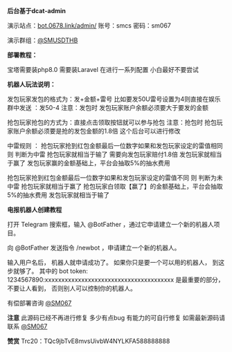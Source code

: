 **后台基于dcat-admin**

演示站点：[bot.0678.link/admin/]([url](https://bot.0678.link/admin/)) 账号：smcs 密码：sm067          

演示群组：[@SMUSDTHB](https://t.me/SMUSDTHB)

**部署教程：**

宝塔需要装php8.0
需要装Laravel
在进行一系列配置
小白最好不要尝试 

**机器人玩法说明：**

发包玩家发包的格式为：发+金额+雷号 比如要发50U雷号设置为4则直接在娱乐群中发送 ：发50-4 注意：发包时 发包玩家账户余额必须要大于要发的金额

抢包玩家抢包的方式为：直接点击领取按钮就可以参与抢包 注意：抢包时 抢包玩家账户余额必须要是抢的发包金额的1.8倍 这个后台可以进行修改

中雷规则 ： 抢包玩家抢到红包金额最后一位数字如果和发包玩家设定的雷值相同 则 判断为中雷 抢包玩家就相当于输了 需要向发包玩家赔付1.8倍 发包玩家就相当于赢了 发包玩家赢的金额基础上，平台会抽取5%的抽水费用

抢包玩家抢到红包金额最后一位数字如果和发包玩家设定的雷值不同 则 判断为未中雷 抢包玩家就相当于赢了 抢包玩家白领取【赢了】的金额基础上，平台会抽取5%的抽水费用 发包玩家就相当于输了

**电报机器人创建教程**

打开 Telegram 搜索框，输入 @BotFather ，通过它申请建立一个新的机器人项目。

向 @BotFather 发送指令 /newbot ，申请建立一个新的机器人。

输入用户名后， 机器人就申请成功了。 如果你只是要一个可以用的机器人， 到这步就够了。 其中的 bot token: 1234567890:xxxxxxxxxxxxxxxxxxxxxxxxxxxxxxxxxxxxxxx  是最重要的部分， 不要让人看到， 否则别人可以控制你的机器人。

有偿部署咨询 [@SM067](https://t.me/SM067)

**注意**
此源码已经不再进行修复 多少有点bug 有能力的可自行修复 
如需最新源码请联系 [@SM067](https://t.me/SM067)

**赞赏**
Trc20：TQc9jbTvE8mvsUivbW4NYLKFA588888888
